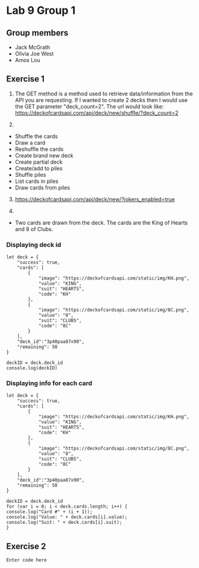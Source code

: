 # Lab 9 Group 1

## Group members
* Jack McGrath
* Olivia Joe West
* Amos Lou

## Exercise 1
1. The GET method is a method used to retrieve data/information from the API you are requesting. 
If I wanted to create 2 decks then I would use the GET parameter "deck_count=2". The url would look like: https://deckofcardsapi.com/api/deck/new/shuffle/?deck_count=2

2. 
* Shuffle the cards
* Draw a card
* Reshuffle the cards
* Create brand new deck
* Create partial deck
* Create/add to piles
* Shuffle piles
* List cards in piles
* Draw cards from piles

3. https://deckofcardsapi.com/api/deck/new/?jokers_enabled=true

4. 
* Two cards are drawn from the deck. The cards are the King of Hearts and 8 of Clubs.

### Displaying deck id

``` 
let deck = {
    "success": true,
    "cards": [
        {
            "image": "https://deckofcardsapi.com/static/img/KH.png",
            "value": "KING",
            "suit": "HEARTS",
            "code": "KH"
        },
        {
            "image": "https://deckofcardsapi.com/static/img/8C.png",
            "value": "8",
            "suit": "CLUBS",
            "code": "8C"
        }
    ],
    "deck_id":"3p40paa87x90",
    "remaining": 50
}

deckID = deck.deck_id
console.log(deckID) 
```
### Displaying info for each card

```
let deck = {
    "success": true,
    "cards": [
        {
            "image": "https://deckofcardsapi.com/static/img/KH.png",
            "value": "KING",
            "suit": "HEARTS",
            "code": "KH"
        },
        {
            "image": "https://deckofcardsapi.com/static/img/8C.png",
            "value": "8",
            "suit": "CLUBS",
            "code": "8C"
        }
    ],
    "deck_id":"3p40paa87x90",
    "remaining": 50
}

deckID = deck.deck_id
for (var i = 0; i < deck.cards.length; i++) {
console.log("Card #" + (i + 1));
console.log("Value: " + deck.cards[i].value);
console.log("Suit: " + deck.cards[i].suit);
}
```

## Exercise 2
```
Enter code here
```

